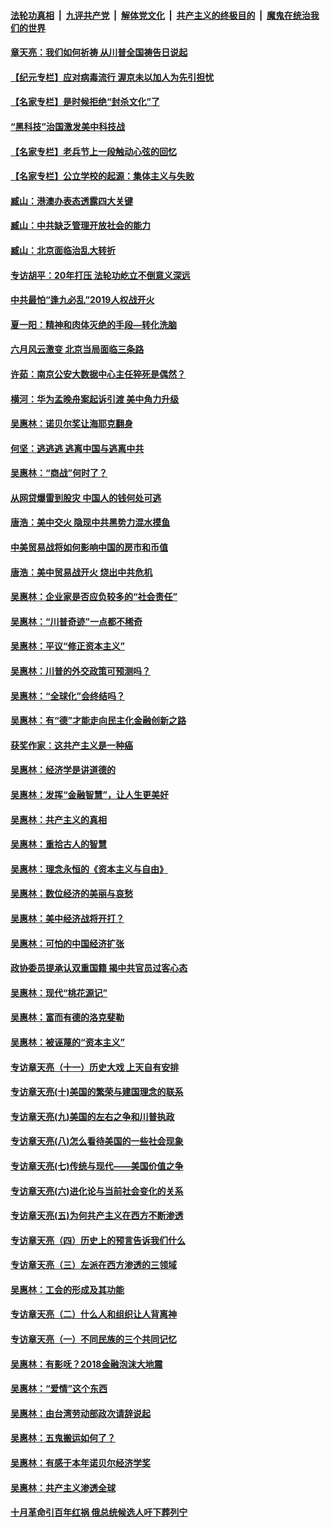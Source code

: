 

####  [法轮功真相](../../../../basic/blob/master/README.md?t=06121501) &nbsp;|&nbsp; [九评共产党](../../../../9ping.md/blob/master/README.md?t=06121501) &nbsp;|&nbsp; [解体党文化](../../../../jtdwh.md/blob/master/README.md?t=06121501)  &nbsp;|&nbsp; [共产主义的终极目的](../../../../gczydzjmd.md/blob/master/README.md?t=06121501) &nbsp;|&nbsp; [魔鬼在统治我们的世界](../../../../mgztzwmdsj.md/blob/master/README.md?t=06121501) 

#### [章天亮：我们如何祈祷 从川普全国祷告日说起](../pages/nsc423/n11944627.md?t=06121501) 

#### [【纪元专栏】应对病毒流行 渥京未以加人为先引担忧](../pages/nsc423/n11875714.md?t=06121501) 

#### [【名家专栏】是时候拒绝“封杀文化”了](../pages/nsc423/n11814093.md?t=06121501) 

#### [“黑科技”治国激发美中科技战](../pages/nsc423/n11638056.md?t=06121501) 

#### [【名家专栏】老兵节上一段触动心弦的回忆](../pages/nsc423/n11646016.md?t=06121501) 

#### [【名家专栏】公立学校的起源：集体主义与失败](../pages/nsc423/n11601833.md?t=06121501) 

#### [臧山：港澳办表态透露四大关键](../pages/nsc423/n11421628.md?t=06121501) 

#### [臧山：中共缺乏管理开放社会的能力](../pages/nsc423/n11407457.md?t=06121501) 

#### [臧山：北京面临治乱大转折](../pages/nsc423/n11406895.md?t=06121501) 

#### [专访胡平：20年打压 法轮功屹立不倒意义深远](../pages/nsc423/n11398800.md?t=06121501) 

#### [中共最怕“逢九必乱”2019人权战开火](../pages/nsc423/n11385248.md?t=06121501) 

#### [夏一阳：精神和肉体灭绝的手段—转化洗脑](../pages/nsc423/n11368250.md?t=06121501) 

#### [六月风云激变 北京当局面临三条路](../pages/nsc423/n11313668.md?t=06121501) 

#### [许茹：南京公安大数据中心主任猝死是偶然？](../pages/nsc423/n11064744.md?t=06121501) 

#### [横河：华为孟晚舟案起诉引渡 美中角力升级](../pages/nsc423/n11027230.md?t=06121501) 

#### [吴惠林：诺贝尔奖让海耶克翻身](../pages/nsc423/n10890049.md?t=06121501) 

#### [何坚：逃逃逃 逃离中国与逃离中共](../pages/nsc423/n10592891.md?t=06121501) 

#### [吴惠林：“商战”何时了？](../pages/nsc423/n10573558.md?t=06121501) 

#### [从网贷爆雷到股灾 中国人的钱何处可逃](../pages/nsc423/n10572800.md?t=06121501) 

#### [唐浩：美中交火 隐现中共黑势力混水摸鱼](../pages/nsc423/n10544040.md?t=06121501) 

#### [中美贸易战将如何影响中国的房市和币值](../pages/nsc423/n10543697.md?t=06121501) 

#### [唐浩：美中贸易战开火 烧出中共危机](../pages/nsc423/n10540126.md?t=06121501) 

#### [吴惠林：企业家是否应负较多的“社会责任”](../pages/nsc423/n10535022.md?t=06121501) 

#### [吴惠林：“川普奇迹”一点都不稀奇](../pages/nsc423/n10512808.md?t=06121501) 

#### [吴惠林：平议“修正资本主义”](../pages/nsc423/n10495724.md?t=06121501) 

#### [吴惠林：川普的外交政策可预测吗？](../pages/nsc423/n10462387.md?t=06121501) 

#### [吴惠林：“全球化”会终结吗？](../pages/nsc423/n10452838.md?t=06121501) 

#### [吴惠林：有“德”才能走向民主化金融创新之路](../pages/nsc423/n10432292.md?t=06121501) 

#### [获奖作家：这共产主义是一种癌](../pages/nsc423/n10431541.md?t=06121501) 

#### [吴惠林：经济学是讲道德的](../pages/nsc423/n10398014.md?t=06121501) 

#### [吴惠林：发挥“金融智慧”，让人生更美好](../pages/nsc423/n10375019.md?t=06121501) 

#### [吴惠林：共产主义的真相](../pages/nsc423/n10351394.md?t=06121501) 

#### [吴惠林：重拾古人的智慧](../pages/nsc423/n10337691.md?t=06121501) 

#### [吴惠林：理念永恒的《资本主义与自由》](../pages/nsc423/n10316274.md?t=06121501) 

#### [吴惠林：数位经济的美丽与哀愁](../pages/nsc423/n10292946.md?t=06121501) 

#### [吴惠林：美中经济战将开打？](../pages/nsc423/n10258825.md?t=06121501) 

#### [吴惠林：可怕的中国经济扩张](../pages/nsc423/n10219147.md?t=06121501) 

#### [政协委员提承认双重国籍 揭中共官员过客心态](../pages/nsc423/n10208809.md?t=06121501) 

#### [吴惠林：现代“桃花源记”](../pages/nsc423/n10185234.md?t=06121501) 

#### [吴惠林：富而有德的洛克斐勒](../pages/nsc423/n10142264.md?t=06121501) 

#### [吴惠林：被诬蔑的“资本主义”](../pages/nsc423/n10124816.md?t=06121501) 

#### [专访章天亮（十一）历史大戏 上天自有安排](../pages/nsc423/n10094905.md?t=06121501) 

#### [专访章天亮(十)美国的繁荣与建国理念的联系](../pages/nsc423/n10094899.md?t=06121501) 

#### [专访章天亮(九)美国的左右之争和川普执政](../pages/nsc423/n10094889.md?t=06121501) 

#### [专访章天亮(八)怎么看待美国的一些社会现象](../pages/nsc423/n10094857.md?t=06121501) 

#### [专访章天亮(七)传统与现代——美国价值之争](../pages/nsc423/n10093140.md?t=06121501) 

#### [专访章天亮(六)进化论与当前社会变化的关系](../pages/nsc423/n10092036.md?t=06121501) 

#### [专访章天亮(五)为何共产主义在西方不断渗透](../pages/nsc423/n10083620.md?t=06121501) 

#### [专访章天亮（四）历史上的预言告诉我们什么](../pages/nsc423/n10083606.md?t=06121501) 

#### [专访章天亮（三）左派在西方渗透的三领域](../pages/nsc423/n10081115.md?t=06121501) 

#### [吴惠林：工会的形成及其功能](../pages/nsc423/n10080633.md?t=06121501) 

#### [专访章天亮（二）什么人和组织让人背离神](../pages/nsc423/n10076637.md?t=06121501) 

#### [专访章天亮（一）不同民族的三个共同记忆](../pages/nsc423/n10074188.md?t=06121501) 

#### [吴惠林：有影呒？2018金融泡沫大地震](../pages/nsc423/n10040534.md?t=06121501) 

#### [吴惠林：“爱情”这个东西](../pages/nsc423/n10019423.md?t=06121501) 

#### [吴惠林：由台湾劳动部政次请辞说起](../pages/nsc423/n9979679.md?t=06121501) 

#### [吴惠林：五鬼搬运如何了？](../pages/nsc423/n9925338.md?t=06121501) 

#### [吴惠林：有感于本年诺贝尔经济学奖](../pages/nsc423/n9871883.md?t=06121501) 

#### [吴惠林：共产主义渗透全球](../pages/nsc423/n9812748.md?t=06121501) 

#### [十月革命引百年红祸 俄总统候选人吁下葬列宁](../pages/nsc423/n9810182.md?t=06121501) 

